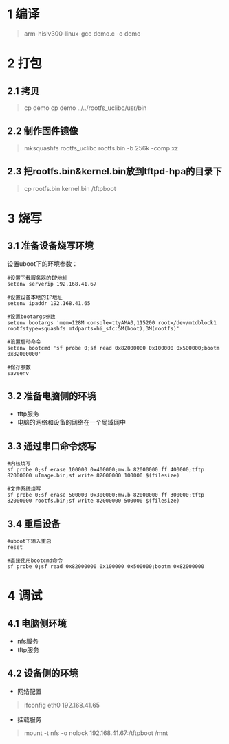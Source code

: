 # 1 编译

> arm-hisiv300-linux-gcc demo.c -o demo

# 2 打包

## 2.1 拷贝
> cp demo cp demo ../../rootfs_uclibc/usr/bin


## 2.2 制作固件镜像
> mksquashfs rootfs_uclibc rootfs.bin -b 256k -comp xz


## 2.3 把rootfs.bin&kernel.bin放到tftpd-hpa的目录下
> cp rootfs.bin kernel.bin /tftpboot


# 3 烧写
## 3.1 准备设备烧写环境
设置uboot下的环境参数：
	
	#设置下载服务器的IP地址
	setenv serverip 192.168.41.67 
	
	#设置设备本地的IP地址
	setenv ipaddr 192.168.41.65 
	
	#设置bootargs参数
	setenv bootargs 'mem=128M console=ttyAMA0,115200 root=/dev/mtdblock1 rootfstype=squashfs mtdparts=hi_sfc:5M(boot),3M(rootfs)'

	#设置启动命令
	setenv bootcmd 'sf probe 0;sf read 0x82000000 0x100000 0x500000;bootm 0x82000000'
	
	#保存参数
	saveenv


## 3.2 准备电脑侧的环境
* tftp服务
* 电脑的网络和设备的网络在一个局域网中

## 3.3 通过串口命令烧写
	#内核烧写
	sf probe 0;sf erase 100000 0x400000;mw.b 82000000 ff 400000;tftp 82000000 uImage.bin;sf write 82000000 100000 $(filesize)

	#文件系统烧写
	sf probe 0;sf erase 500000 0x300000;mw.b 82000000 ff 300000;tftp 82000000 rootfs.bin;sf write 82000000 500000 $(filesize)

## 3.4 重启设备
	#uboot下输入重启
	reset
	
	#直接使用bootcmd命令
	sf probe 0;sf read 0x82000000 0x100000 0x500000;bootm 0x82000000
	
	
# 4 调试
## 4.1 电脑侧环境
* nfs服务
* tftp服务

## 4.2 设备侧的环境
* 网络配置
> ifconfig eth0 192.168.41.65

* 挂载服务
> mount -t nfs -o nolock 192.168.41.67:/tftpboot /mnt
